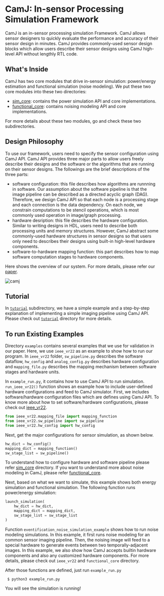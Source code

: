 # CamJ: In-sensor Processing Simulation Framework

CamJ is an in-sensor processing simulation Framework. CamJ allows sensor designers to quickly evaluate
the performance and accuracy of their sensor design in minutes. CamJ provides commonly-used sensor 
design blocks which allow users describe their sensor designs using CamJ high-level API without 
lengthly RTL code.

## What's Inside

CamJ has two core modules that drive in-sensor simulation: power/energy estimation and functional 
simulation (noise modeling). We put these two core modules into these two directories:

- [sim_core](https://github.com/horizon-research/in-sensor-simulator/tree/main/sim_core): contains the power simulation API and core implementations.
- [functional_core](https://github.com/horizon-research/in-sensor-simulator/tree/main/functional_core): contains noising modeling API and core implementations.

For more details about these two modules, go and check these two subdirectories.

## Design Philosophy

To use our framework, users need to specify the sensor configuration using CamJ API. CamJ API provides
three major parts to allow users freely describe their designs and the software  or the algorithms
that are running on their sensor designs. The followings are the brief descriptions of the three parts:

- software configuration: this file describes how algorithms are runnning in software. Our assumption
about the software pipeline is that the image pipeline can be described as a directed acyclic graph (DAG).
Therefore, we design CamJ API so that each node is a processing stage and each connection is the data 
dependency. On each node, we constrain computations to be stencil operations, which is most commonly
used operation in image/graph processing.
- hardware desription: this file describes the hardware configuration. Similar to writing designs in
HDL, users need to describe both processing units and memory structures. However, CamJ abstract some 
commonly-used hardware structures in sensor designs so that users only need to describes their designs
using built-in high-level hardware components.
- software-to-hardware mapping function: this part describes how to map software computation stages
to hardware components.

Here shows the overview of our system. For more details, please refer our [paper]().

![camj](https://user-images.githubusercontent.com/21286132/216838473-c1477396-f1f6-4b04-a14b-7292c32948ad.png)


## Tutorial

In [`tutorial`](https://github.com/horizon-research/in-sensor-simulator/tree/main/tutorial) subdirectory,
we have a simple example and a step-by-step explanation of implementing 
a simple imaging pipeline using CamJ API. Please check out [`tutorial`](https://github.com/horizon-research/in-sensor-simulator/tree/main/tutorial) directory for more details.

## To run Existing Examples

Directory `examples` contains several examples that we use for validation in our paper. Here, we use
`ieee_vr22` as an example to show how to run our program. In `ieee_vr22` folder, `sw_pipeline.py` 
describes the software dataflow, `hw_config` and `analog_config.py` describes hardware configuration
and `mapping_file.py` describes the mapping mechanism between software stages and hardware units. 

In `example_run.py`, it contains how to use CamJ API to run simulation. `run_ieee_vr22()` function shows
an example how to include user-defined hardware configurations and feed to CamJ simulator.
First, we includes software/hardware configuration files which are defines using CamJ API. To know 
more about how to set software/hardware configurations, please check out [ieee_vr22](https://github.com/horizon-research/in-sensor-simulator/tree/main/ieee_vr22).

```python
from ieee_vr22.mapping_file import mapping_function
from ieee_vr22.sw_pipeline import sw_pipeline
from ieee_vr22.hw_config import hw_config
```

Next, get the major configurations for sensor simulation, as shown below.
```python
hw_dict = hw_config()
mapping_dict = mapping_function()
sw_stage_list = sw_pipeline()
```

To understand how to configure hardware and software pipeline please refer [sim_core](https://github.com/horizon-research/in-sensor-simulator/tree/main/sim_core) directory. If you want to understand more about noise modeling in CamJ, please refer [functional_core](https://github.com/horizon-research/in-sensor-simulator/tree/main/functional_core).

Next, based on what we want to simulate, this example shows both energy simulation and functional 
simulation. The following function runs power/energy simulation:
```python
launch_simulation(
	hw_dict = hw_dict,
	mapping_dict = mapping_dict,
	sw_stage_list = sw_stage_list
)
```

Function `eventification_noise_simulation_example` shows how to run noise modeling simulations. 
In this example, it first runs noise modeling for an common sensor imaging pipeline. 
Then, the noising image will feed to a special hardware to generate events between two temporally-adjacent
images. In this example, we also show how CamJ accepts builtin hardware components and also any customized
hardware components. For more details, please check out `ieee_vr22` and `functional_core` directory.

After those functions are defined, just run `example_run.py`
```
 $ python3 example_run.py 
```
You will see the simulation is running!

